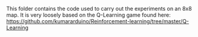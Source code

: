 This folder contains the code used to carry out the experiments on an 8x8 map.
It is very loosely based on the Q-Learning game found here:
https://github.com/kumararduino/Reinforcement-learning/tree/master/Q-Learning
